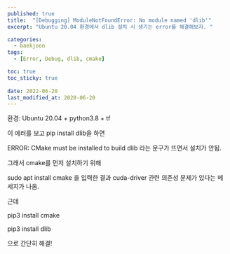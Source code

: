 ```yaml
---
published: true
title:  "[Debugging] ModuleNotFoundError: No module named 'dlib'"
excerpt: "Ubuntu 20.04 환경에서 dlib 설치 시 생기는 error를 해결해보자. "

categories:
  - baekjoon
tags:
  - [Error, Debug, dlib, cmake]

toc: true
toc_sticky: true
 
date: 2022-06-20
last_modified_at: 2020-06-20
---
```


환경: Ubuntu 20.04 + python3.8 + tf

 

이 에러를 보고 pip install dlib을 하면

 

ERROR: CMake must be installed to build dlib 라는 문구가 뜨면서 설치가 안됨.

 

그래서 cmake를 먼저 설치하기 위해

sudo apt install cmake 을 입력한 결과 cuda-driver 관련 의존성 문제가 있다는 메세지가 나옴.

 

근데

pip3 install cmake

pip3 install dlib

으로 간단히 해결!
